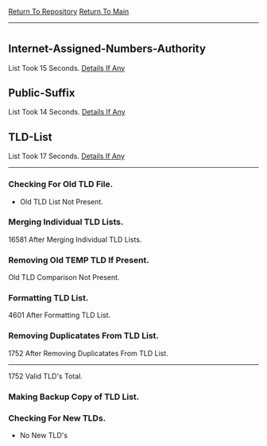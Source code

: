 [Return To Repository](https://github.com/bast69/piholeparser/)
[Return To Main](https://github.com/bast69/piholeparser/blob/master/RecentRunLogs/Mainlog.md)
____________________________________
# 
## Internet-Assigned-Numbers-Authority
List Took 15 Seconds.
[Details If Any](https://github.com/bast69/piholeparser/blob/master/RecentRunLogs/TopLevelScripts/15-Processing-Top-Level-Domains/Internet-Assigned-Numbers-Authority.md)

## Public-Suffix
List Took 14 Seconds.
[Details If Any](https://github.com/bast69/piholeparser/blob/master/RecentRunLogs/TopLevelScripts/15-Processing-Top-Level-Domains/Public-Suffix.md)

## TLD-List
List Took 17 Seconds.
[Details If Any](https://github.com/bast69/piholeparser/blob/master/RecentRunLogs/TopLevelScripts/15-Processing-Top-Level-Domains/TLD-List.md)

____________________________________
### Checking For Old TLD File.
* Old TLD List Not Present.
### Merging Individual TLD Lists.
16581 After Merging Individual TLD Lists.
### Removing Old TEMP TLD If Present.
Old TLD Comparison Not Present.
### Formatting TLD List.
4601 After Formatting TLD List.
### Removing Duplicatates From TLD List.
1752 After Removing Duplicatates From TLD List.
____________________________________
1752 Valid TLD's Total.
### Making Backup Copy of TLD List.
### Checking For New TLDs.
* No New TLD's
